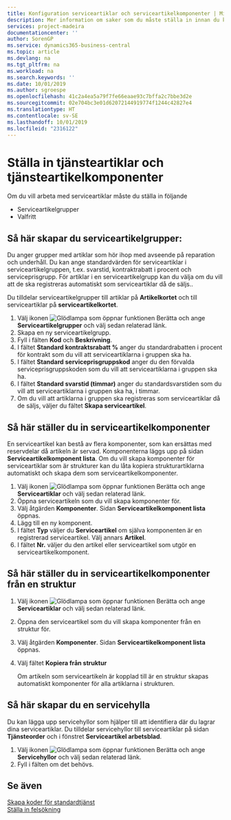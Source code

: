 ```yaml
---
title: Konfiguration serviceartiklar och serviceartikelkomponenter | Microsoft Docs
description: Mer information om saker som du måste ställa in innan du kan använda serviceartiklar, inklusive standardvärden, till exempel svarstid, kontraktrabatt i procent och serviceprisgrupp.
services: project-madeira
documentationcenter: ''
author: SorenGP
ms.service: dynamics365-business-central
ms.topic: article
ms.devlang: na
ms.tgt_pltfrm: na
ms.workload: na
ms.search.keywords: ''
ms.date: 10/01/2019
ms.author: sgroespe
ms.openlocfilehash: 41c2a4ea5a79f7fe66eaae93c7bffa2c7bbe3d2e
ms.sourcegitcommit: 02e704bc3e01d62072144919774f1244c42827e4
ms.translationtype: HT
ms.contentlocale: sv-SE
ms.lasthandoff: 10/01/2019
ms.locfileid: "2316122"
---
```

# <a name="set-up-service-items-and-service-item-components"></a>Ställa in tjänsteartiklar och tjänsteartikelkomponenter
Om du vill arbeta med serviceartiklar måste du ställa in följande

* Serviceartikelgrupper
* Valfritt

## <a name="to-set-up-service-item-groups"></a>Så här skapar du serviceartikelgrupper:
Du anger grupper med artiklar som hör ihop med avseende på reparation och underhåll. Du kan ange standardvärden för serviceartiklar i serviceartikelgruppen, t.ex. svarstid, kontraktrabatt i procent och serviceprisgrupp. För artiklar i en serviceartikelgrupp kan du välja om du vill att de ska registreras automatiskt som serviceartiklar då de säljs..  

Du tilldelar serviceartikelgrupper till artiklar på **Artikelkortet** och till serviceartiklar på **serviceartikelkortet**.  

1. Välj ikonen ![Glödlampa som öppnar funktionen Berätta](media/ui-search/search_small.png "Berätta vad du vill göra") och ange **Serviceartikelgrupper** och välj sedan relaterad länk.  
2. Skapa en ny serviceartikelgrupp.  
3. Fyll i fälten **Kod** och **Beskrivning**.  
4. I fältet **Standard kontraktsrabatt %** anger du standardrabatten i procent för kontrakt som du vill att serviceartiklarna i gruppen ska ha.  
5. I fältet **Standard serviceprisgruppskod** anger du den förvalda serviceprisgruppskoden som du vill att serviceartiklarna i gruppen ska ha.  
6. I fältet **Standard svarstid (timmar)** anger du standardsvarstiden som du vill att serviceartiklarna i gruppen ska ha, i timmar.  
7. Om du vill att artiklarna i gruppen ska registreras som serviceartiklar då de säljs, väljer du fältet **Skapa serviceartikel**.  

## <a name="to-set-up-service-item-components"></a>Så här ställer du in serviceartikelkomponenter
En serviceartikel kan bestå av flera komponenter, som kan ersättas med reservdelar då artikeln är servad. Komponenterna läggs upp på sidan **Serviceartikelkomponent lista**. Om du vill skapa komponenter för serviceartiklar som är strukturer kan du låta kopiera strukturartiklarna automatiskt och skapa dem som serviceartikelkomponenter.

1. Välj ikonen ![Glödlampa som öppnar funktionen Berätta](media/ui-search/search_small.png "Berätta vad du vill göra") och ange **Serviceartiklar** och välj sedan relaterad länk.
2. Öppna serviceartikeln som du vill skapa komponenter för.  
3. Välj åtgärden **Komponenter**. Sidan **Serviceartikelkomponent lista** öppnas.  
4. Lägg till en ny komponent.  
5. I fältet **Typ** väljer du **Serviceartikel** om själva komponenten är en registrerad serviceartikel. Välj annars **Artikel**.  
6. I fältet **Nr.** väljer du den artikel eller serviceartikel som utgör en serviceartikelkomponent.  

## <a name="to-set-up-service-item-components-from-a-bom"></a>Så här ställer du in serviceartikelkomponenter från en struktur
1.  Välj ikonen ![Glödlampa som öppnar funktionen Berätta](media/ui-search/search_small.png "Berätta vad du vill göra") och ange **Serviceartiklar** och välj sedan relaterad länk.  
2. Öppna den serviceartikel som du vill skapa komponenter från en struktur för.  
3. Välj åtgärden **Komponenter**. Sidan **Serviceartikelkomponent lista** öppnas.  
4. Välj fältet **Kopiera från struktur**  

    Om artikeln som serviceartikeln är kopplad till är en struktur skapas automatiskt komponenter för alla artiklarna i strukturen.  

## <a name="to-set-up-a-service-shelf"></a>Så här skapar du en servicehylla
Du kan lägga upp servicehyllor som hjälper till att identifiera där du lagrar dina serviceartiklar. Du tilldelar servicehyllor till serviceartiklar på sidan **Tjänsteorder** och i fönstret **Serviceartikel arbetsblad**.  

1. Välj ikonen ![Glödlampa som öppnar funktionen Berätta](media/ui-search/search_small.png "Berätta vad du vill göra") och ange **Servicehyllor** och välj sedan relaterad länk.
2. Fyll i fälten om det behövs.

## <a name="see-also"></a>Se även
[Skapa koder för standardtjänst](service-how-setup-service-coding.md)   
[Ställa in felsökning](service-how-setup-troubleshooting.md)
